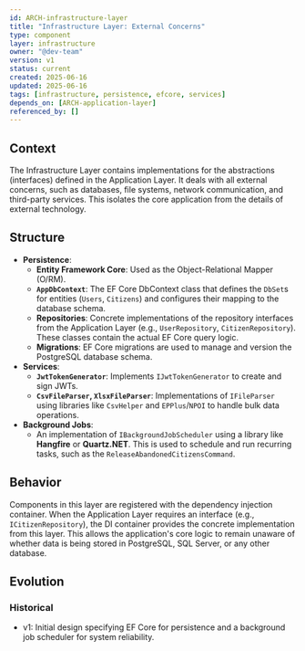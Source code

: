```yaml
---
id: ARCH-infrastructure-layer
title: "Infrastructure Layer: External Concerns"
type: component
layer: infrastructure
owner: "@dev-team"
version: v1
status: current
created: 2025-06-16
updated: 2025-06-16
tags: [infrastructure, persistence, efcore, services]
depends_on: [ARCH-application-layer]
referenced_by: []
---
```


## Context

The Infrastructure Layer contains implementations for the abstractions (interfaces) defined in the Application Layer. It deals with all external concerns, such as databases, file systems, network communication, and third-party services. This isolates the core application from the details of external technology.

## Structure

- **Persistence**:
  - **Entity Framework Core**: Used as the Object-Relational Mapper (O/RM).
  - **`AppDbContext`**: The EF Core DbContext class that defines the `DbSet`s for entities (`Users`, `Citizens`) and configures their mapping to the database schema.
  - **Repositories**: Concrete implementations of the repository interfaces from the Application Layer (e.g., `UserRepository`, `CitizenRepository`). These classes contain the actual EF Core query logic.
  - **Migrations**: EF Core migrations are used to manage and version the PostgreSQL database schema.
- **Services**:
  - **`JwtTokenGenerator`**: Implements `IJwtTokenGenerator` to create and sign JWTs.
  - **`CsvFileParser`, `XlsxFileParser`**: Implementations of `IFileParser` using libraries like `CsvHelper` and `EPPlus`/`NPOI` to handle bulk data operations.
- **Background Jobs**:
  - An implementation of `IBackgroundJobScheduler` using a library like **Hangfire** or **Quartz.NET**. This is used to schedule and run recurring tasks, such as the `ReleaseAbandonedCitizensCommand`.

## Behavior

Components in this layer are registered with the dependency injection container. When the Application Layer requires an interface (e.g., `ICitizenRepository`), the DI container provides the concrete implementation from this layer. This allows the application's core logic to remain unaware of whether data is being stored in PostgreSQL, SQL Server, or any other database.

## Evolution

### Historical

- v1: Initial design specifying EF Core for persistence and a background job scheduler for system reliability.
